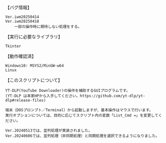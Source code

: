 【バグ情報】

	Ver.iwm20250414
	Ver.iwm20250418
		一部の操作時に期待しない処理をする。

【実行に必要なライブラリ】

	Tkinter

【動作確認済】

	Windows10: MSYS2/MinGW-w64
	Linux

【このスクリプトについて】

	YT-DLP(YouTube Downloader)の操作を補助するGUIプログラムです。
	(YT-DLP は本家HPから入手してください。https://github.com/yt-dlp/yt-dlp#release-files)

	端末（DOSプロンプト／Terminal）から起動しますが、基本操作はマウスで行います。
	実行オプションについては、目的に応じてスクリプト内の変数「List_Cmd =」を変更してください。

 	Ver.20240513では、並列処理が実装されました。
 	Ver.20240606では、並列処理（非同期処理）と同期処理を選択できるようになりました。
